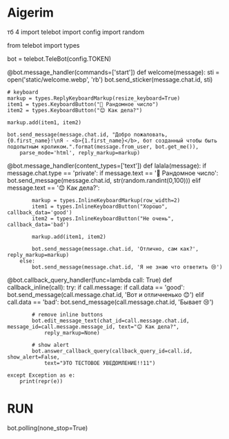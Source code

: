 # Aigerim
тб 4
import telebot
import config
import random
 
from telebot import types
 
bot = telebot.TeleBot(config.TOKEN)
 
@bot.message_handler(commands=['start'])
def welcome(message):
    sti = open('static/welcome.webp', 'rb')
    bot.send_sticker(message.chat.id, sti)
 
    # keyboard
    markup = types.ReplyKeyboardMarkup(resize_keyboard=True)
    item1 = types.KeyboardButton("🎲 Рандомное число")
    item2 = types.KeyboardButton("😊 Как дела?")
 
    markup.add(item1, item2)
 
    bot.send_message(message.chat.id, "Добро пожаловать, {0.first_name}!\nЯ - <b>{1.first_name}</b>, бот созданный чтобы быть подопытным кроликом.".format(message.from_user, bot.get_me()),
        parse_mode='html', reply_markup=markup)
 
@bot.message_handler(content_types=['text'])
def lalala(message):
    if message.chat.type == 'private':
        if message.text == '🎲 Рандомное число':
            bot.send_message(message.chat.id, str(random.randint(0,100)))
        elif message.text == '😊 Как дела?':
 
            markup = types.InlineKeyboardMarkup(row_width=2)
            item1 = types.InlineKeyboardButton("Хорошо", callback_data='good')
            item2 = types.InlineKeyboardButton("Не очень", callback_data='bad')
 
            markup.add(item1, item2)
 
            bot.send_message(message.chat.id, 'Отлично, сам как?', reply_markup=markup)
        else:
            bot.send_message(message.chat.id, 'Я не знаю что ответить 😢')
 
@bot.callback_query_handler(func=lambda call: True)
def callback_inline(call):
    try:
        if call.message:
            if call.data == 'good':
                bot.send_message(call.message.chat.id, 'Вот и отличненько 😊')
            elif call.data == 'bad':
                bot.send_message(call.message.chat.id, 'Бывает 😢')
 
            # remove inline buttons
            bot.edit_message_text(chat_id=call.message.chat.id, message_id=call.message.message_id, text="😊 Как дела?",
                reply_markup=None)
 
            # show alert
            bot.answer_callback_query(callback_query_id=call.id, show_alert=False,
                text="ЭТО ТЕСТОВОЕ УВЕДОМЛЕНИЕ!!11")
 
    except Exception as e:
        print(repr(e))
 
# RUN
bot.polling(none_stop=True)
